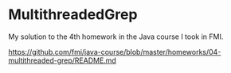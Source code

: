 # MultithreadedGrep
My solution to the 4th homework in the Java course I took in FMI.

https://github.com/fmi/java-course/blob/master/homeworks/04-multithreaded-grep/README.md
